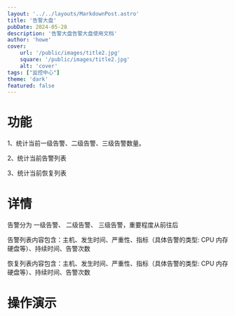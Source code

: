 ```yaml
---
layout: '../../layouts/MarkdownPost.astro'
title: '告警大盘'
pubDate: 2024-05-28
description: '告警大盘告警大盘使用文档'
author: 'howe'
cover:
    url: '/public/images/title2.jpg'
    square: '/public/images/title2.jpg'
    alt: 'cover'
tags: ["监控中心"] 
theme: 'dark'
featured: false
---
```


# 功能
1、统计当前一级告警、二级告警、三级告警数量。

2、统计当前告警列表

3、统计当前恢复列表

# 详情
告警分为 一级告警、 二级告警、 三级告警，重要程度从前往后

告警列表内容包含：主机、发生时间、严重性、指标（具体告警的类型: CPU 内存 硬盘等）、持续时间、告警次数

恢复列表内容包含：主机、发生时间、严重性、指标（具体告警的类型: CPU 内存 硬盘等）、持续时间、告警次数

# 操作演示
